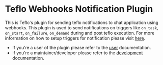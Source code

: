 # Teflo Webhooks Notification Plugin

This is Teflo's plugin for sending teflo notifications to chat application using webhooks.
This plugin is used to send notifications on triggers like `on_task`, `on_start`, `on_failure`, `on_demand`
during and post teflo execution. For more information on how to setup triggers for notification
please visit [here](https://teflo.readthedocs.io/en/latest/users/definitions/notifications.html#triggers).

- If you're a user of the plugin please refer to the [user](https://redhatqe.github.io/teflo_webhooks_notification_plugin/user.html) documentation.
- If you're a maintainer/developer please refer to the [development](https://redhatqe.github.io/teflo_webhooks_notification_plugin/contribute.html) documentation.

